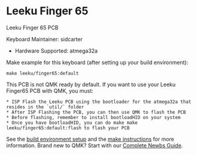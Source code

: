 # Leeku Finger 65

Leeku Finger 65 PCB

Keyboard Maintainer: sidcarter

* Hardware Supported: atmega32a

Make example for this keyboard (after setting up your build environment):

    make leeku/finger65:default

This PCB is not QMK ready by default. If you want to use your Leeku Finger65 PCB with QMK, you must:

    * ISP Flash the Leeku PCB using the bootloader for the atmega32a that resides in the `util/` folder
    * After ISP Flashing the PCB, you can then use QMK to flash the PCB
    * Before flashing, remember to install bootloadHID on your system
    * Once you have bootloadHID, you can do make make leeku/finger65:default:flash to flash your PCB

See the [build environment setup](https://docs.qmk.fm/#/getting_started_build_tools) and the [make instructions](https://docs.qmk.fm/#/getting_started_make_guide) for more information. Brand new to QMK? Start with our [Complete Newbs Guide](https://docs.qmk.fm/#/newbs).
